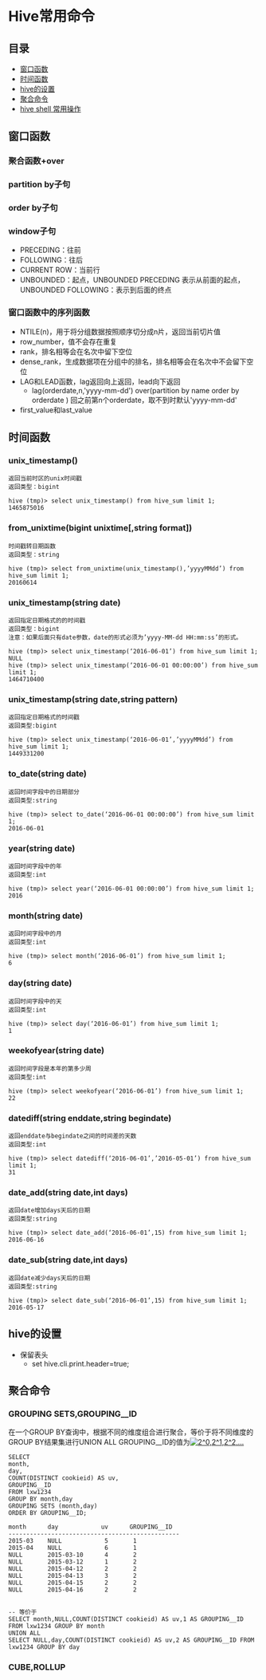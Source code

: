 # Hive常用命令
## 目录

- [窗口函数](#窗口函数)
- [时间函数](#时间函数)
- [hive的设置](#hive的设置)
- [聚合命令](#聚合命令)
- [hive shell 常用操作](https://www.cnblogs.com/skyl/p/4736129.html)

## 窗口函数
### 聚合函数+over
### partition by子句
### order by子句
### window子句

- PRECEDING：往前
- FOLLOWING：往后
- CURRENT ROW：当前行
- UNBOUNDED：起点，UNBOUNDED PRECEDING 表示从前面的起点， UNBOUNDED FOLLOWING：表示到后面的终点

### 窗口函数中的序列函数
- NTILE(n)，用于将分组数据按照顺序切分成n片，返回当前切片值
- row_number，值不会存在重复
- rank，排名相等会在名次中留下空位
- dense_rank，生成数据项在分组中的排名，排名相等会在名次中不会留下空位
- LAG和LEAD函数，lag返回向上返回，lead向下返回
  - lag(orderdate,n,'yyyy-mm-dd') over(partition by name order by orderdate ) 回之前第n个orderdate，取不到时默认'yyyy-mm-dd'
- first_value和last_value
 
## 时间函数

### unix_timestamp()
    返回当前时区的unix时间戳
    返回类型：bigint
```    
hive (tmp)> select unix_timestamp() from hive_sum limit 1;
1465875016
```

### from_unixtime(bigint unixtime[,string format])
    时间戳转日期函数
    返回类型：string
```
hive (tmp)> select from_unixtime(unix_timestamp(),’yyyyMMdd’) from hive_sum limit 1;
20160614
```

### unix_timestamp(string date)
    返回指定日期格式的的时间戳
    返回类型：bigint
    注意：如果后面只有date参数，date的形式必须为’yyyy-MM-dd HH:mm:ss’的形式。
```
hive (tmp)> select unix_timestamp(‘2016-06-01’) from hive_sum limit 1;
NULL
hive (tmp)> select unix_timestamp(‘2016-06-01 00:00:00’) from hive_sum limit 1;
1464710400
```

### unix_timestamp(string date,string pattern)
    返回指定日期格式的时间戳
    返回类型:bigint
```
hive (tmp)> select unix_timestamp(‘2016-06-01’,’yyyyMMdd’) from hive_sum limit 1;
1449331200
```

### to_date(string date)
    返回时间字段中的日期部分
    返回类型:string
```
hive (tmp)> select to_date(‘2016-06-01 00:00:00’) from hive_sum limit 1;
2016-06-01
```

### year(string date)
    返回时间字段中的年
    返回类型:int
```
hive (tmp)> select year(‘2016-06-01 00:00:00’) from hive_sum limit 1;
2016
```
### month(string date)
    返回时间字段中的月
    返回类型:int
```
hive (tmp)> select month(‘2016-06-01’) from hive_sum limit 1;
6
```
### day(string date)
    返回时间字段中的天
    返回类型:int
```
hive (tmp)> select day(‘2016-06-01’) from hive_sum limit 1;
1
```

### weekofyear(string date)
    返回时间字段是本年的第多少周
    返回类型:int
```
hive (tmp)> select weekofyear(‘2016-06-01’) from hive_sum limit 1;
22
```
### datediff(string enddate,string begindate)
    返回enddate与begindate之间的时间差的天数
    返回类型:int
```
hive (tmp)> select datediff(‘2016-06-01’,’2016-05-01’) from hive_sum limit 1;
31
```
### date_add(string date,int days)
    返回date增加days天后的日期
    返回类型:string
```
hive (tmp)> select date_add(‘2016-06-01’,15) from hive_sum limit 1;
2016-06-16
```
### date_sub(string date,int days)
    返回date减少days天后的日期
    返回类型:string
```
hive (tmp)> select date_sub(‘2016-06-01’,15) from hive_sum limit 1;
2016-05-17
```

## hive的设置
- 保留表头
  - set hive.cli.print.header=true;
  
## 聚合命令

### GROUPING SETS,GROUPING__ID
在一个GROUP BY查询中，根据不同的维度组合进行聚合，等价于将不同维度的GROUP BY结果集进行UNION ALL
GROUPING__ID的值为<a href="https://www.codecogs.com/eqnedit.php?latex=2^0,2^1,2^2,..." target="_blank"><img src="https://latex.codecogs.com/svg.latex?2^0,2^1,2^2,..." title="2^0,2^1,2^2,..." /></a>
```{sql}
SELECT 
month,
day,
COUNT(DISTINCT cookieid) AS uv,
GROUPING__ID 
FROM lxw1234 
GROUP BY month,day 
GROUPING SETS (month,day) 
ORDER BY GROUPING__ID;
 
month      day            uv      GROUPING__ID
------------------------------------------------
2015-03    NULL            5       1
2015-04    NULL            6       1
NULL       2015-03-10      4       2
NULL       2015-03-12      1       2
NULL       2015-04-12      2       2
NULL       2015-04-13      3       2
NULL       2015-04-15      2       2
NULL       2015-04-16      2       2
 
 
-- 等价于 
SELECT month,NULL,COUNT(DISTINCT cookieid) AS uv,1 AS GROUPING__ID FROM lxw1234 GROUP BY month 
UNION ALL 
SELECT NULL,day,COUNT(DISTINCT cookieid) AS uv,2 AS GROUPING__ID FROM lxw1234 GROUP BY day
```

### CUBE,ROLLUP
